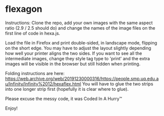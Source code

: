 flexagon
========

Instructions: Clone the repo, add your own images with the same aspect ratio (2.9 / 2.5 should do) and change the names of the image files on the first line of code in hexa.js. 

Load the file in Firefox and print double-sided, in landscape mode, flipping on the short edge. You may have to adjust the layout slightly depending how well your printer aligns the two sides. If you want to see all the intermediate images, change they style tag type to 'print' and the extra images will be visible in the browser but still hidden when printing.

Folding instructions are here: https://web.archive.org/web/20191230000316/https://people.smp.uq.edu.au/Infinity/Infinity%2012/hexaflex.html You will have to glue the two strips into one longer strip first (hopefully it is clear where to glue).

Please excuse the messy code, it was Coded In A Hurry™

Enjoy!
